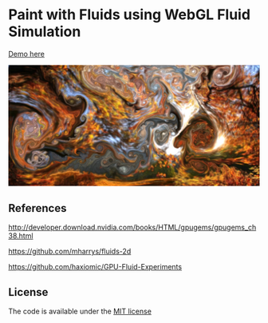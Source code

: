 # Paint with Fluids using WebGL Fluid Simulation

[Demo here](https://www.tinarwhite.com/fluids/paint/)

<img src="/screenshot.jpg?raw=true" width="880">

## References

http://developer.download.nvidia.com/books/HTML/gpugems/gpugems_ch38.html

https://github.com/mharrys/fluids-2d

https://github.com/haxiomic/GPU-Fluid-Experiments

## License

The code is available under the [MIT license](LICENSE)
